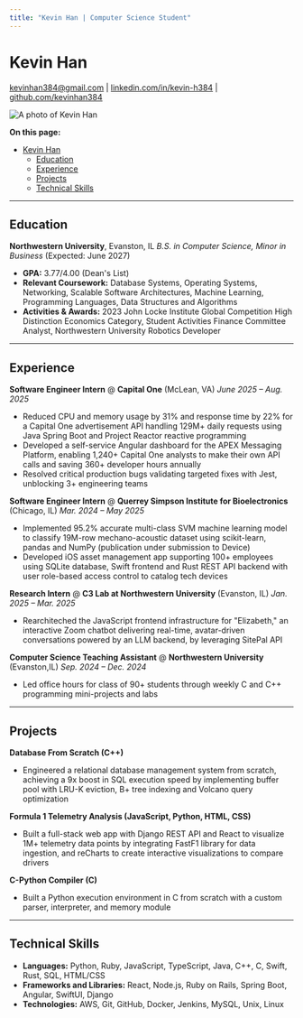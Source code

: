 ```yaml
---
title: "Kevin Han | Computer Science Student"
---
```


# Kevin Han
[kevinhan384@gmail.com](mailto:kevinhan384@gmail.com) | [linkedin.com/in/kevin-h384](https://linkedin.com/in/kevin-h384) | [github.com/kevinhan384](https://github.com/kevinhan384)

![A photo of Kevin Han](images/profile.jpg)
<br>

**On this page:**
- [Kevin Han](#kevin-han)
  - [Education](#education)
  - [Experience](#experience)
  - [Projects](#projects)
  - [Technical Skills](#technical-skills)

---

## Education

**Northwestern University**, Evanston, IL
*B.S. in Computer Science, Minor in Business* (Expected: June 2027)
* **GPA:** 3.77/4.00 (Dean's List)
* **Relevant Coursework:** Database Systems, Operating Systems, Networking, Scalable Software Architectures, Machine Learning, Programming Languages, Data Structures and Algorithms
* **Activities & Awards:** 2023 John Locke Institute Global Competition High Distinction Economics Category, Student Activities Finance Committee Analyst, Northwestern University Robotics Developer

---

## Experience

**Software Engineer Intern** @ **Capital One** (McLean, VA)
*June 2025 – Aug. 2025*
* Reduced CPU and memory usage by 31% and response time by 22% for a Capital One advertisement API handling 129M+ daily requests using Java Spring Boot and Project Reactor reactive programming
* Developed a self-service Angular dashboard for the APEX Messaging Platform, enabling 1,240+ Capital One analysts to make their own API calls and saving 360+ developer hours annually
* Resolved critical production bugs validating targeted fixes with Jest, unblocking 3+ engineering teams

**Software Engineer Intern** @ **Querrey Simpson Institute for Bioelectronics** (Chicago, IL)
*Mar. 2024 – May 2025*
* Implemented 95.2% accurate multi-class SVM machine learning model to classify 19M-row mechano-acoustic dataset using scikit-learn, pandas and NumPy (publication under submission to Device)
* Developed iOS asset management app supporting 100+ employees using SQLite database, Swift frontend and Rust REST API backend with user role-based access control to catalog tech devices

**Research Intern** @ **C3 Lab at Northwestern University** (Evanston, IL)
*Jan. 2025 – Mar. 2025*
* Rearchiteched the JavaScript frontend infrastructure for "Elizabeth," an interactive Zoom chatbot delivering real-time, avatar-driven conversations powered by an LLM backend, by leveraging SitePal API

**Computer Science Teaching Assistant** @ **Northwestern University** (Evanston,IL)
*Sep. 2024 – Dec. 2024*
* Led office hours for class of 90+ students through weekly C and C++ programming mini-projects and labs

---

## Projects

**Database From Scratch (C++)**
* Engineered a relational database management system from scratch, achieving a 9x boost in SQL execution speed by implementing buffer pool with LRU-K eviction, B+ tree indexing and Volcano query optimization

**Formula 1 Telemetry Analysis (JavaScript, Python, HTML, CSS)**
* Built a full-stack web app with Django REST API and React to visualize 1M+ telemetry data points by integrating FastF1 library for data ingestion, and reCharts to create interactive visualizations to compare drivers

**C-Python Compiler (C)**
* Built a Python execution environment in C from scratch with a custom parser, interpreter, and memory module

---

## Technical Skills

* **Languages:** Python, Ruby, JavaScript, TypeScript, Java, C++, C, Swift, Rust, SQL, HTML/CSS
* **Frameworks and Libraries:** React, Node.js, Ruby on Rails, Spring Boot, Angular, SwiftUI, Django
* **Technologies:** AWS, Git, GitHub, Docker, Jenkins, MySQL, Unix, Linux